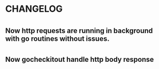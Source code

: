 # CHANGELOG 

#

## Now http requests are running in background with go routines without issues. 

#

## Now gocheckitout handle http body response
